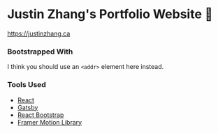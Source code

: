 # Justin Zhang's Portfolio Website 🤠
https://justinzhang.ca

### Bootstrapped With
I think you should use an
`<addr>` element here instead.

### Tools Used
- [React](https://reactjs.org/)
- [Gatsby](https://www.gatsbyjs.org/)
- [React Bootstrap](https://react-bootstrap.github.io/getting-started/introduction/)
- [Framer Motion Library](https://www.framer.com/motion/)
